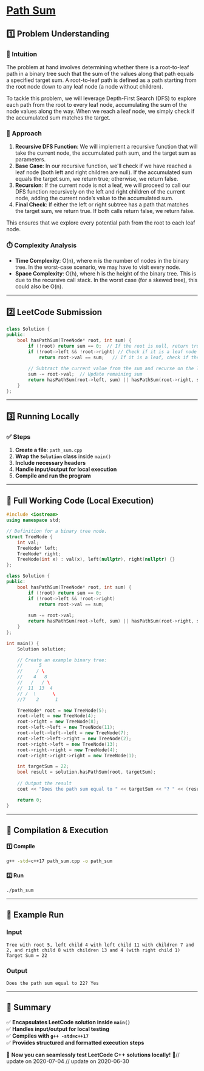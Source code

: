 # **[Path Sum](https://leetcode.com/problems/path-sum/description/)**  

## **1️⃣ Problem Understanding**  
### **📌 Intuition**  
The problem at hand involves determining whether there is a root-to-leaf path in a binary tree such that the sum of the values along that path equals a specified target sum. A root-to-leaf path is defined as a path starting from the root node down to any leaf node (a node without children). 

To tackle this problem, we will leverage Depth-First Search (DFS) to explore each path from the root to every leaf node, accumulating the sum of the node values along the way. When we reach a leaf node, we simply check if the accumulated sum matches the target.

### **🚀 Approach**  
1. **Recursive DFS Function**: We will implement a recursive function that will take the current node, the accumulated path sum, and the target sum as parameters.
2. **Base Case**: In our recursive function, we'll check if we have reached a leaf node (both left and right children are null). If the accumulated sum equals the target sum, we return true; otherwise, we return false.
3. **Recursion**: If the current node is not a leaf, we will proceed to call our DFS function recursively on the left and right children of the current node, adding the current node’s value to the accumulated sum.
4. **Final Check**: If either the left or right subtree has a path that matches the target sum, we return true. If both calls return false, we return false.

This ensures that we explore every potential path from the root to each leaf node.

### **⏱️ Complexity Analysis**  
- **Time Complexity**: O(n), where n is the number of nodes in the binary tree. In the worst-case scenario, we may have to visit every node.
- **Space Complexity**: O(h), where h is the height of the binary tree. This is due to the recursive call stack. In the worst case (for a skewed tree), this could also be O(n).

---  

## **2️⃣ LeetCode Submission**  
```cpp
class Solution {
public:
    bool hasPathSum(TreeNode* root, int sum) {
        if (!root) return sum == 0;  // If the root is null, return true only if sum is 0 (not applicable actually as path sum is defined over paths)
        if (!root->left && !root->right) // Check if it is a leaf node
            return root->val == sum;   // If it is a leaf, check if the current value equals the remaining sum
        
        // Subtract the current value from the sum and recurse on the left and right children
        sum -= root->val;  // Update remaining sum
        return hasPathSum(root->left, sum) || hasPathSum(root->right, sum);
    }
};
```  

---  

## **3️⃣ Running Locally**  
### **✅ Steps**  
1. **Create a file**: `path_sum.cpp`  
2. **Wrap the `Solution` class** inside `main()`  
3. **Include necessary headers**  
4. **Handle input/output for local execution**  
5. **Compile and run the program**  

---  

## **📝 Full Working Code (Local Execution)**  
```cpp
#include <iostream>
using namespace std;

// Definition for a binary tree node.
struct TreeNode {
    int val;
    TreeNode* left;
    TreeNode* right;
    TreeNode(int x) : val(x), left(nullptr), right(nullptr) {}
};

class Solution {
public:
    bool hasPathSum(TreeNode* root, int sum) {
        if (!root) return sum == 0;  
        if (!root->left && !root->right) 
            return root->val == sum;   
        
        sum -= root->val;  
        return hasPathSum(root->left, sum) || hasPathSum(root->right, sum);
    }
};

int main() {
    Solution solution;

    // Create an example binary tree:
    //      5
    //     / \
    //    4   8
    //   /   / \
    //  11  13  4
    // /  \      \
    //7    2      1

    TreeNode* root = new TreeNode(5);
    root->left = new TreeNode(4);
    root->right = new TreeNode(8);
    root->left->left = new TreeNode(11);
    root->left->left->left = new TreeNode(7);
    root->left->left->right = new TreeNode(2);
    root->right->left = new TreeNode(13);
    root->right->right = new TreeNode(4);
    root->right->right->right = new TreeNode(1);

    int targetSum = 22;
    bool result = solution.hasPathSum(root, targetSum);
    
    // Output the result
    cout << "Does the path sum equal to " << targetSum << "? " << (result ? "Yes" : "No") << endl;

    return 0;
}
```  

---  

## **🔧 Compilation & Execution**  
#### **1️⃣ Compile**  
```bash
g++ -std=c++17 path_sum.cpp -o path_sum
```  

#### **2️⃣ Run**  
```bash
./path_sum
```  

---  

## **🎯 Example Run**  
### **Input**  
```
Tree with root 5, left child 4 with left child 11 with children 7 and 2, and right child 8 with children 13 and 4 (with right child 1) 
Target Sum = 22
```  
### **Output**  
```
Does the path sum equal to 22? Yes
```  

---  

## **📌 Summary**  
✅ **Encapsulates LeetCode solution inside `main()`**  
✅ **Handles input/output for local testing**  
✅ **Compiles with `g++ -std=c++17`**  
✅ **Provides structured and formatted execution steps**  

🚀 **Now you can seamlessly test LeetCode C++ solutions locally!** 🚀// update on 2020-07-04
// update on 2020-06-30
